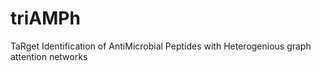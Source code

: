 # triAMPh
TaRget Identification of AntiMicrobial Peptides with Heterogenious graph attention networks
